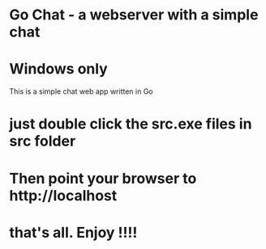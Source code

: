 # Go Chat - a webserver with a simple chat

# Windows only

This is a simple chat web app written in Go

# just double click the src.exe files in src folder

# Then point your browser to http://localhost

# that's all. Enjoy !!!!




